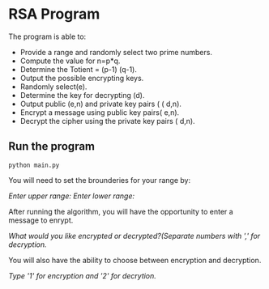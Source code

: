 # RSA Program

The program is able to:

- Provide a range and randomly select two prime numbers.
- Compute the value for n=p*q.
- Determine the Totient = (p-1) (q-1).
- Output the possible encrypting keys.
- Randomly select(e).
- Determine the key for decrypting (d).
- Output public  (e,n) and private key pairs ( ( d,n).
- Encrypt a message using public key pairs( e,n).
- Decrypt the cipher using the private key pairs ( d,n).

## Run the program

`python main.py`

You will need to set the brounderies for your range by:

*Enter upper range:*
*Enter lower range:*

After running the algorithm, you will have the opportunity to enter a message to enrypt.

*What would you like encrypted or decrypted?(Separate numbers with ',' for decryption.*

You will also have the ability to choose between encryption and decryption.

*Type '1' for encryption and '2' for decrytion.*